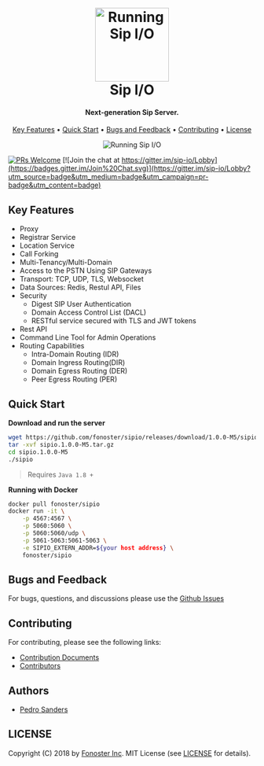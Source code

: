 <h1 align="center">
  <br>
  <a href="http://www.amitmerchant.com/electron-markdownify"><img src="https://raw.githubusercontent.com/wiki/fonoster/sipio/images/logo.png" alt="Running Sip I/O" width="150"></a>
  <br>
  Sip I/O
  <br>
</h1>

<h4 align="center">Next-generation Sip Server.</h4>

<p align="center">
  <a href="#key-features">Key Features</a> •
  <a href="#quick-start">Quick Start</a> •
  <a href="#bugs-and-feedback">Bugs and Feedback</a> •
  <a href="#Contributing">Contributing</a> •
  <a href="#license">License</a>
</p>

<div align="center">
   <img src="https://raw.githubusercontent.com/wiki/fonoster/sipio/images/running_sipio.gif" alt="Running Sip I/O">
   <br/>
</div>

[![PRs Welcome](https://img.shields.io/badge/PRs-welcome-brightgreen.svg)](https://github.com/fonoster/sipio/issues) [![Join the chat at https://gitter.im/sip-io/Lobby](https://badges.gitter.im/Join%20Chat.svg)](https://gitter.im/sip-io/Lobby?utm_source=badge&utm_medium=badge&utm_campaign=pr-badge&utm_content=badge)


## Key Features

- Proxy
- Registrar Service
- Location Service
- Call Forking
- Multi-Tenancy/Multi-Domain
- Access to the PSTN Using SIP Gateways
- Transport: TCP, UDP, TLS, Websocket
- Data Sources: Redis, Restul API, Files 
- Security
  - Digest SIP User Authentication
  - Domain Access Control List (DACL)
  - RESTful service secured with TLS and JWT tokens
- Rest API
- Command Line Tool for Admin Operations
- Routing Capabilities
  - Intra-Domain Routing (IDR)
  - Domain Ingress Routing(DIR)
  - Domain Egress Routing (DER)
  - Peer Egress Routing (PER)

## Quick Start

**Download and run the server**

```bash
wget https://github.com/fonoster/sipio/releases/download/1.0.0-M5/sipio.1.0.0-M5.tar.gz
tar -xvf sipio.1.0.0-M5.tar.gz
cd sipio.1.0.0-M5
./sipio
```

> Requires `Java 1.8 +`

**Running with Docker**

```bash
docker pull fonoster/sipio
docker run -it \
    -p 4567:4567 \
    -p 5060:5060 \
    -p 5060:5060/udp \
    -p 5061-5063:5061-5063 \
    -e SIPIO_EXTERN_ADDR=${your host address} \
    fonoster/sipio
```

## Bugs and Feedback

For bugs, questions, and discussions please use the [Github Issues](https://github.com/fonoster/sipio/issues)

## Contributing

For contributing, please see the following links:

 - [Contribution Documents](https://github.com/fonoster/sipio/blob/master/CONTRIBUTING.md)
 - [Contributors](https://github.com/fonoster/graphs/contributors)

## Authors
 - [Pedro Sanders](https://github.com/psanders)

## LICENSE
Copyright (C) 2018 by [Fonoster Inc](https://github.com/fonoster). MIT License (see [LICENSE](https://github.com/fonoster/sipio/blob/master/LICENSE) for details).
